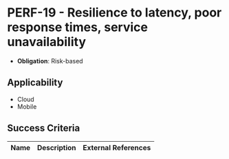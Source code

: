 # PERF-19 - Resilience to latency, poor response times, service unavailability

- **Obligation**: Risk-based






## Applicability

- Cloud
- Mobile



## Success Criteria

| Name | Description | External References |
| ----- | ---------- | ------------------- |

